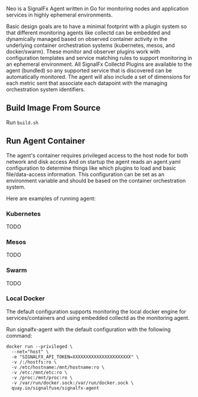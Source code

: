 Neo is a SignalFx Agent written in Go for monitoring nodes and application services in highly ephemeral environments.

Basic design goals are to have a minimal footprint with a plugin system so
that different monitoring agents like collectd can be embedded and dynamically
managed based on observed container activity in the underlying container
orchestration systems (kubernetes, mesos, and docker/swarm). These monitor and
observer plugins work with configuration templates and service matching
rules to support monitoring in an ephemeral environment. All SignalFx Collectd
Plugins are available to the agent (bundled) so any supported service that is discovered
can be automatically monitored. The agent will also include a set of dimensions
for each metric sent that associate each datapoint with the managing orchestration
system identifiers.


## Build Image From Source

Run `build.sh`


## Run Agent Container

The agent's container requires privileged access to the host node for both network and disk access
And on startup the agent reads an agent.yaml configuration to determine things like which plugins to load and basic file/data-access information.
This configuration can be set as an environment variable and should be based on the container orchestration system.

Here are examples of running agent:

### Kubernetes

TODO

### Mesos

TODO

### Swarm

TODO

### Local Docker

The default configuration supports monitoring the local docker engine for services/containers and using embedded collectd as the monitoring agent.

Run signalfx-agent with the default configuration with the following command:
```
docker run --privileged \
  --net="host" \
  -e "SIGNALFX_API_TOKEN=XXXXXXXXXXXXXXXXXXXXXX" \
  -v /:/hostfs:ro \
  -v /etc/hostname:/mnt/hostname:ro \
  -v /etc:/mnt/etc:ro \
  -v /proc:/mnt/proc:ro \
  -v /var/run/docker.sock:/var/run/docker.sock \
  quay.io/signalfuse/signalfx-agent
```
